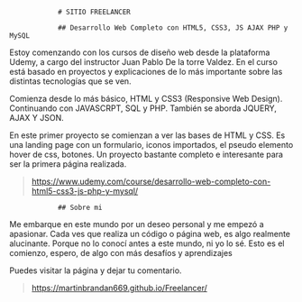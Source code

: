                 # SITIO FREELANCER

                ## Desarrollo Web Completo con HTML5, CSS3, JS AJAX PHP y MySQL

Estoy comenzando con los cursos de diseño web desde la plataforma Udemy, a cargo del instructor Juan Pablo De la torre Valdez.
En el curso está basado en proyectos y explicaciones de lo más importante sobre las distintas tecnologías que se ven. 

Comienza desde lo más básico, HTML y CSS3 (Responsive Web Design). Continuando con JAVASCRPT, SQL y PHP. También se aborda JQUERY, AJAX Y JSON.

En este primer proyecto se comienzan a ver las bases de HTML y CSS. Es una landing page con un formulario, iconos importados, el pseudo elemento hover de css, botones. Un proyecto bastante completo e interesante para ser la primera página realizada.

> https://www.udemy.com/course/desarrollo-web-completo-con-html5-css3-js-php-y-mysql/

                ## Sobre mi

Me embarque en este mundo por un deseo personal y me empezó a apasionar. Cada ves que realiza un código o página web, es algo realmente alucinante. Porque no lo conocí antes a este mundo, ni yo lo sé.
Esto es el comienzo, espero, de algo con más desafíos y aprendizajes

Puedes visitar la página y dejar tu comentario.
> https://martinbrandan669.github.io/Freelancer/